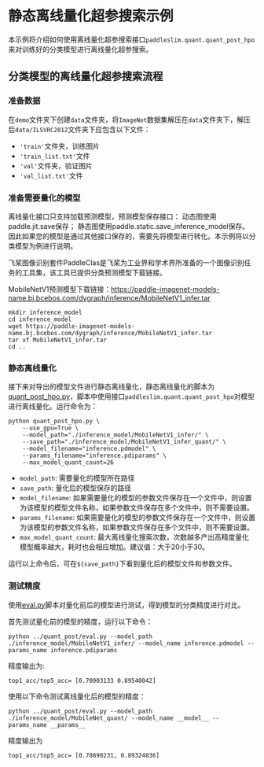 # 静态离线量化超参搜索示例

本示例将介绍如何使用离线量化超参搜索接口``paddleslim.quant.quant_post_hpo``来对训练好的分类模型进行离线量化超参搜索。

## 分类模型的离线量化超参搜索流程

### 准备数据

在``demo``文件夹下创建``data``文件夹，将``ImageNet``数据集解压在``data``文件夹下，解压后``data/ILSVRC2012``文件夹下应包含以下文件：
- ``'train'``文件夹，训练图片
- ``'train_list.txt'``文件
- ``'val'``文件夹，验证图片
- ``'val_list.txt'``文件

### 准备需要量化的模型
离线量化接口只支持加载预测模型，预测模型保存接口： 动态图使用paddle.jit.save保存； 静态图使用paddle.static.save_inference_model保存。因此如果您的模型是通过其他接口保存的，需要先将模型进行转化。本示例将以分类模型为例进行说明。

飞桨图像识别套件PaddleClas是飞桨为工业界和学术界所准备的一个图像识别任务的工具集，该工具已提供分类预测模型下载链接。

MobileNetV1预测模型下载链接：https://paddle-imagenet-models-name.bj.bcebos.com/dygraph/inference/MobileNetV1_infer.tar

```
mkdir inference_model
cd inference_model
wget https://paddle-imagenet-models-name.bj.bcebos.com/dygraph/inference/MobileNetV1_infer.tar
tar xf MobileNetV1_infer.tar
cd ..
```

### 静态离线量化
接下来对导出的模型文件进行静态离线量化，静态离线量化的脚本为[quant_post_hpo.py](./quant_post_hpo.py)，脚本中使用接口``paddleslim.quant.quant_post_hpo``对模型进行离线量化。运行命令为：
```
python quant_post_hpo.py \
    --use_gpu=True \
    --model_path="./inference_model/MobileNetV1_infer/" \
    --save_path="./inference_model/MobileNetV1_infer_quant/" \
    --model_filename="inference.pdmodel" \
    --params_filename="inference.pdiparams" \
    --max_model_quant_count=26
```

- ``model_path``: 需要量化的模型所在路径
- ``save_path``: 量化后的模型保存的路径
- ``model_filename``: 如果需要量化的模型的参数文件保存在一个文件中，则设置为该模型的模型文件名称，如果参数文件保存在多个文件中，则不需要设置。
- ``params_filename``: 如果需要量化的模型的参数文件保存在一个文件中，则设置为该模型的参数文件名称，如果参数文件保存在多个文件中，则不需要设置。
- ``max_model_quant_count``: 最大离线量化搜索次数，次数越多产出高精度量化模型概率越大，耗时也会相应增加。建议值：大于20小于30。

运行以上命令后，可在``${save_path}``下看到量化后的模型文件和参数文件。


### 测试精度

使用[eval.py](../quant_post/eval.py)脚本对量化前后的模型进行测试，得到模型的分类精度进行对比。

首先测试量化前的模型的精度，运行以下命令：
```
python ../quant_post/eval.py --model_path ./inference_model/MobileNetV1_infer/ --model_name inference.pdmodel --params_name inference.pdiparams
```
精度输出为:
```
top1_acc/top5_acc= [0.70903133 0.89540042]
```

使用以下命令测试离线量化后的模型的精度：

```
python ../quant_post/eval.py --model_path ./inference_model/MobileNet_quant/ --model_name __model__ --params_name __params__
```

精度输出为
```
top1_acc/top5_acc= [0.70890231, 0.89324836]
```
